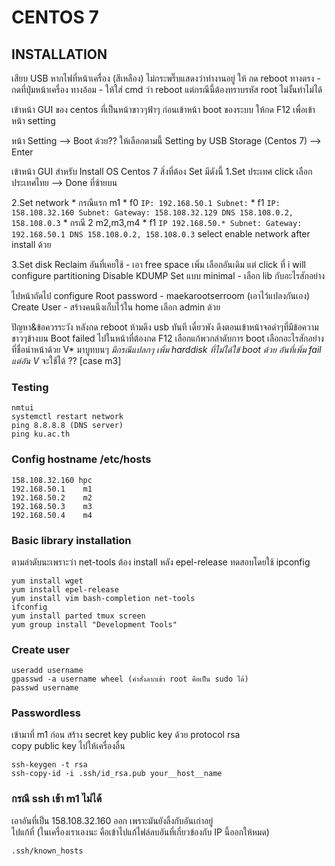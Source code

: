 # CENTOS 7
## INSTALLATION  

เสียบ USB หากไฟที่หน้าเครื่อง (สีเหลือง) ไม่กระพริ๊บแสดงว่าทำงานอยู่ ให้ กด reboot
ทางตรง - กดที่ปุ่มหน้าเครื่อง
ทางอ้อม - ให้ใส่ cmd ว่า reboot แต่กรณีนี้ต้องทราบรหัส root ไม่งั้นทำไม่ได้ 

เข้าหน้า GUI ของ centos ที่เป็นหน้าขาวๆฟ้าๆ ก่อนเข้าหน้า boot ของระบบ
	ให้กด F12 เพื่อเข้าหน้า setting

หน้า Setting --> Boot ด้วย??
ให้เลือกตามนี้
	Setting by USB Storage (Centos 7) --> Enter
	
เข้าหน้า GUI สำหรับ Install OS Centos 7
สิ่งที่ต้อง Set มีดังนี้
1.Set ประเทศ
	click เลือกประเทศไทย --> Done ที่ซ้ายบน

2.Set network
	* กรณีแรก m1
		* f0
	      ```
	      IP: 192.168.50.1
	      Subnet:
	      ```
	    * f1
	      ```
	      IP: 158.108.32.160
	      Subnet:
	      Gateway: 158.108.32.129
	      DNS 158.108.0.2, 158.108.0.3
      ```
	* กรณี 2 m2,m3,m4
	  * f1
	    ```
	    IP 192.168.50.*
	    Subnet:
	    Gateway: 192.168.50.1
	    DNS 158.108.0.2, 158.108.0.3
	    ```
	select enable network after install ด้วย
  
3.Set disk
	Reclaim อันที่เคยใช้ - เอา free space เพิ่ม
	เลือกอันเดิม แต่ click ที่ i will configure partitioning
Disable KDUMP
Set แบบ minimal -  เลือก lib กับอะไรสักอย่าง 

ไปหน้าถัดไป configure
	Root password - maekarootserroom (เอาไว้แปลงกันเอง)
	Create User - สร้างคนนึงเก็บไว้ใน home เลือก admin ด้วย


ปัญหา&ข้อควรระวัง
หลังกด reboot ห้ามดึง usb ทันที เดี๋ยวพัง ดึงตอนเข้าหน้าจอดำๆที่มีข้อความขาวๆข้างบน
Boot failed ไปในหน้าที่ต้องกด F12 เลือกแก้พวกลำดับการ boot เลือกอะไรสักอย่างที่ชื่อนำหน้าด้วย V* มาบูทบนๆ
*มีกรณีแปลกๆ เพิ่ม harddisk ที่ไม่ได้ใข้ boot ด้วย อันที่เพิ่ม fail แต่อัน V* จะใช้ได้ ?? [case m3]

### Testing
```
nmtui
systemctl restart network
ping 8.8.8.8 (DNS server)
ping ku.ac.th
```

### Config hostname /etc/hosts
```
158.108.32.160 hpc
192.168.50.1	m1
192.168.50.2	m2
192.168.50.3	m3
192.168.50.4	m4
```

### Basic library installation
ตามลำดับนะเพราะว่า net-tools ต้อง install หลัง epel-release ทดสอบโดยใช้ ipconfig
```
yum install wget
yum install epel-release
yum install vim bash-completion net-tools
ifconfig
yum install parted tmux screen
yum group install "Development Tools"
```

### Create user
```
useradd username
gpasswd -a username wheel (คำสั่งลากเข้า root คือเป็น sudo ได้)
passwd username
```

### Passwordless
เข้ามาที่ m1 ก่อน
สร้าง secret key public key ด้วย protocol rsa  
copy public key ไปให้เครื่องอื่น
```
ssh-keygen -t rsa
ssh-copy-id -i .ssh/id_rsa.pub your__host__name
```

### กรณี ssh เข้า m1 ไม่ได้
เอาอันที่เป็น 158.108.32.160 ออก เพราะมันยังลิ้งกับอันเก่าอยู่  
ไปแก้ที่ 
(ในเครื่องเราเองนะ คือเข้าไปแก้ไฟล์ลบอันที่เกี่ยวข้องกับ IP นี้ออกให้หมด)
```
.ssh/known_hosts
```


